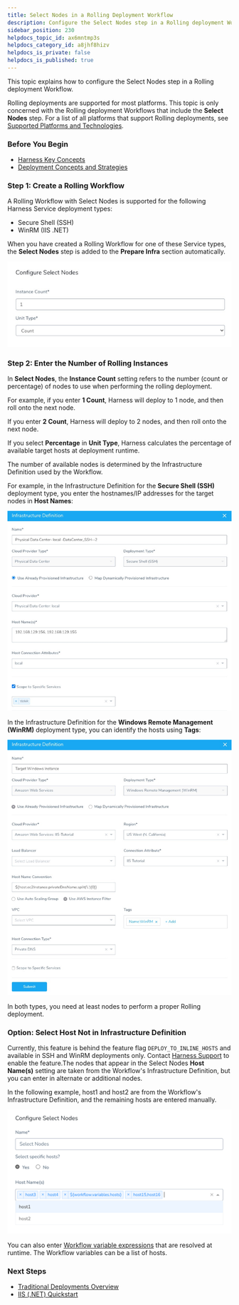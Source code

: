 ```yaml
---
title: Select Nodes in a Rolling Deployment Workflow
description: Configure the Select Nodes step in a Rolling deployment Workflow.
sidebar_position: 230
helpdocs_topic_id: ax6mntmp3s
helpdocs_category_id: a8jhf8hizv
helpdocs_is_private: false
helpdocs_is_published: true
---
```


This topic explains how to configure the Select Nodes step in a Rolling deployment Workflow.

Rolling deployments are supported for most platforms. This topic is only concerned with the Rolling deployment Workflows that include the **Select Nodes** step. For a list of all platforms that support Rolling deployments, see [Supported Platforms and Technologies](https://docs.harness.io/article/220d0ojx5y-supported-platforms).


### Before You Begin

* [Harness Key Concepts](https://docs.harness.io/article/4o7oqwih6h-harness-key-concepts)
* [Deployment Concepts and Strategies](https://docs.harness.io/article/325x7awntc-deployment-concepts-and-strategies)

### Step 1: Create a Rolling Workflow

A Rolling Workflow with Select Nodes is supported for the following Harness Service deployment types:

* Secure Shell (SSH)
* WinRM (IIS .NET)

When you have created a Rolling Workflow for one of these Service types, the **Select Nodes** step is added to the **Prepare Infra** section automatically.

![](./static/select-nodes-in-a-rolling-deployment-workflow-51.png)

### Step 2: Enter the Number of Rolling Instances

In **Select Nodes**, the **Instance Count** setting refers to the number (count or percentage) of nodes to use when performing the rolling deployment.

For example, if you enter **1 Count**, Harness will deploy to 1 node, and then roll onto the next node.

If you enter **2 Count**, Harness will deploy to 2 nodes, and then roll onto the next node.

If you select **Percentage** in **Unit Type**, Harness calculates the percentage of available target hosts at deployment runtime.

The number of available nodes is determined by the Infrastructure Definition used by the Workflow.

For example, in the Infrastructure Definition for the **Secure Shell (SSH)** deployment type, you enter the hostnames/IP addresses for the target nodes in **Host Names**:

![](./static/select-nodes-in-a-rolling-deployment-workflow-52.png)

In the Infrastructure Definition for the **Windows Remote Management (WinRM)** deployment type, you can identify the hosts using **Tags**:

![](./static/select-nodes-in-a-rolling-deployment-workflow-53.png)

In both types, you need at least nodes to perform a proper Rolling deployment.

### Option: Select Host Not in Infrastructure Definition

Currently, this feature is behind the feature flag `DEPLOY_TO_INLINE_HOSTS` and available in SSH and WinRM deployments only. Contact [Harness Support](mailto:support@harness.io) to enable the feature.The nodes that appear in the Select Nodes **Host Name(s)** setting are taken from the Workflow's Infrastructure Definition, but you can enter in alternate or additional nodes. 

In the following example, host1 and host2 are from the Workflow's Infrastructure Definition, and the remaining hosts are entered manually.

![](./static/select-nodes-in-a-rolling-deployment-workflow-54.png)

You can also enter [Workflow variable expressions](add-workflow-variables-new-template.md) that are resolved at runtime. The Workflow variables can be a list of hosts.

### Next Steps

* [Traditional Deployments Overview](https://docs.harness.io/article/6pwni5f9el-traditional-deployments-overview)
* [IIS (.NET) Quickstart](https://docs.harness.io/article/2oo63r9rwb-iis-net-quickstart)

